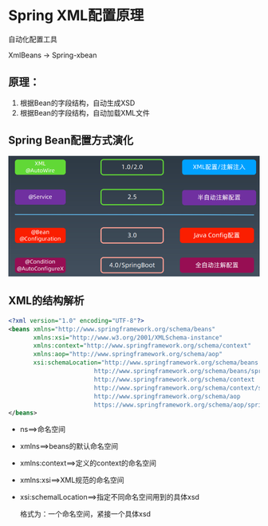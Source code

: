 # Spring XML配置原理

自动化配置工具

XmlBeans -> Spring-xbean

## 原理：

1. 根据Bean的字段结构，自动生成XSD
2. 根据Bean的字段结构，自动加载XML文件

## Spring Bean配置方式演化

<img src="./image/Spring配置方式演化.png" alt="Spring配置方式演化" style="zoom:150%;" />

## XML的结构解析

```xml
<?xml version="1.0" encoding="UTF-8"?>
<beans xmlns="http://www.springframework.org/schema/beans"
       xmlns:xsi="http://www.w3.org/2001/XMLSchema-instance"
       xmlns:context="http://www.springframework.org/schema/context"
       xmlns:aop="http://www.springframework.org/schema/aop"
       xsi:schemaLocation="http://www.springframework.org/schema/beans
                        http://www.springframework.org/schema/beans/spring-beans-3.2.xsd
                        http://www.springframework.org/schema/context
                        http://www.springframework.org/schema/context/spring-context-3.2.xsd
                        http://www.springframework.org/schema/aop
                        https://www.springframework.org/schema/aop/spring-aop.xsd">
</beans>              
```

- ns==>命名空间

- xmlns==>beans的默认命名空间

- xmlns:context==>定义的context的命名空间

- xmlns:xsi==>XML规范的命名空间

- xsi:schemalLocation==>指定不同命名空间用到的具体xsd

  格式为：一个命名空间，紧接一个具体xsd

  